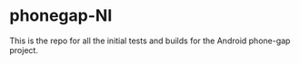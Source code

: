 phonegap-NI
===========

This is the repo for all the initial tests and builds for the Android phone-gap project. 
